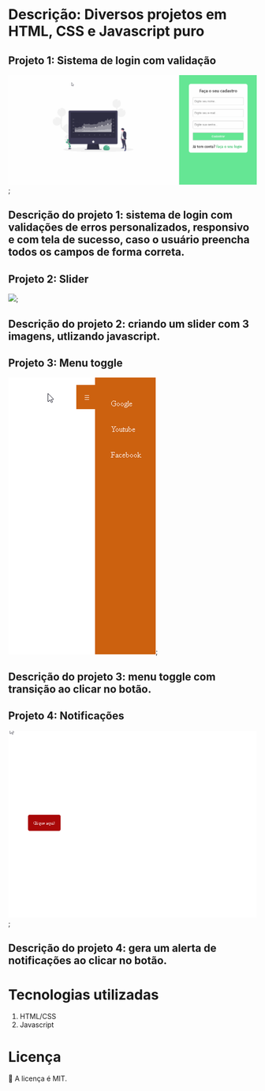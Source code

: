 # Descrição: Diversos projetos em HTML, CSS e Javascript puro

## Projeto 1: Sistema de login com validação

 ![](validacao_formulario/images/sist_login.gif);


## Descrição do projeto 1: sistema de login com validações de erros personalizados, responsivo e com tela de sucesso, caso o usuário preencha todos os campos de forma correta.

## Projeto 2: Slider

![](slider/images/slider.gif);

## Descrição do projeto 2: criando um slider com 3 imagens, utlizando javascript.

## Projeto 3: Menu toggle

![](hamburger_button/images/button.gif);

## Descrição do projeto 3: menu toggle com transição ao clicar no botão.

## Projeto 4: Notificações

![](notificacao/images/notify.gif);

## Descrição do projeto 4: gera um alerta de notificações ao clicar no botão.

# Tecnologias utilizadas

1. HTML/CSS
2. Javascript

# Licença

📖 A licença é MIT.



